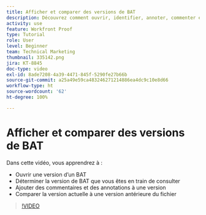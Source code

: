 ```yaml
---
title: Afficher et comparer des versions de BAT
description: Découvrez comment ouvrir, identifier, annoter, commenter et comparer des versions de BAT dans  [!DNL  Workfront].
activity: use
feature: Workfront Proof
type: Tutorial
role: User
level: Beginner
team: Technical Marketing
thumbnail: 335142.png
jira: KT-8845
doc-type: video
exl-id: 8ade7208-4a39-4471-845f-5290fe27b66b
source-git-commit: a25a49e59ca483246271214886ea4dc9c10e8d66
workflow-type: ht
source-wordcount: '62'
ht-degree: 100%

---
```


# Afficher et comparer des versions de BAT

Dans cette vidéo, vous apprendrez à :

* Ouvrir une version d’un BAT
* Déterminer la version de BAT que vous êtes en train de consulter
* Ajouter des commentaires et des annotations à une version
* Comparer la version actuelle à une version antérieure du fichier

>[!VIDEO](https://video.tv.adobe.com/v/335142/?quality=12&learn=on)

<!--
## Learn more
* Compare proofs
-->
